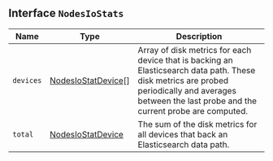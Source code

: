 ## Interface `NodesIoStats`

| Name | Type | Description |
| - | - | - |
| `devices` | [NodesIoStatDevice](./NodesIoStatDevice.md)[] | Array of disk metrics for each device that is backing an Elasticsearch data path. These disk metrics are probed periodically and averages between the last probe and the current probe are computed. |
| `total` | [NodesIoStatDevice](./NodesIoStatDevice.md) | The sum of the disk metrics for all devices that back an Elasticsearch data path. |
